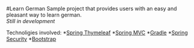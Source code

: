 #Learn German
Sample project that provides users with an easy and pleasant way to learn german.<br />
_Still in development_

Technoligies involved:
*[Spring Thymeleaf](http://www.thymeleaf.org/doc/tutorials/2.1/thymeleafspring.html)
*[Spring MVC](http://docs.spring.io/spring/docs/current/spring-framework-reference/html/mvc.html)
*[Gradle](https://docs.gradle.org/current/userguide/userguide)
*[Spring Security](http://docs.spring.io/autorepo/docs/spring-security/4.1.x/reference/htmlsingle/)
*[Bootstrap](http://getbootstrap.com/getting-started/)
